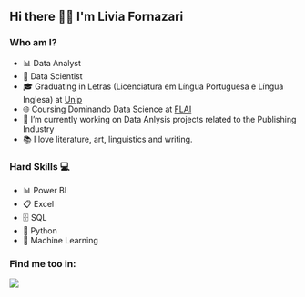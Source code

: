 ## Hi there 👋🏻 I'm Livia Fornazari

### Who am I? 

* 📊 Data Analyst
* 🎲 Data Scientist
* 🎓 Graduating in Letras (Licenciatura em Língua Portuguesa e Língua Inglesa) at [Unip](https://www.unip.br/cursos/graduacao/tradicionais/letras_licenciatura_portugues_ingles.aspx)
* 🌐 Coursing Dominando Data Science at [FLAI](https://www.flai.com.br/dds/)
* 🔭 I’m currently working on Data Anlysis projects related to the Publishing Industry
* 📚 I love literature, art, linguistics and writing.


### Hard Skills 💻 

* 📊 Power BI
* 📋 Excel
* 🗄  SQL
* 🐍 Python
* 🔮 Machine Learning 

### Find me too in:

<div display="inline">
<a href="https://www.linkedin.com/in/l%C3%ADvia-fornazari/"><img src="https://img.shields.io/badge/linkedin-%230077B5.svg?style=for-the-badge&logo=linkedin&logoColor=white"></a>

<!--
**LiviaFornazari/LiviaFornazari** is a ✨ _special_ ✨ repository because its `README.md` (this file) appears on your GitHub profile.

Here are some ideas to get you started:

- 🔭 I’m currently working on ...
- 🌱 I’m currently learning ...
- 👯 I’m looking to collaborate on ...
- 🤔 I’m looking for help with ...
- 💬 Ask me about ...
- 📫 How to reach me: ...
- 😄 Pronouns: ...
- ⚡ Fun fact: ...
-->
